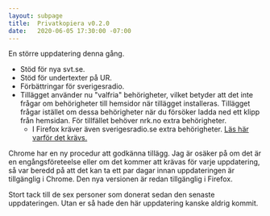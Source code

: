 ```yaml
---
layout: subpage
title:  Privatkopiera v0.2.0
date:   2020-06-05 17:30:00 -07:00
---
```

En större uppdatering denna gång.

- Stöd för nya svt.se.
- Stöd för undertexter på UR.
- Förbättringar för sverigesradio.
- Tillägget använder nu "valfria" behörigheter, vilket betyder att det inte frågar om behörigheter till hemsidor när tillägget installeras. Tillägget frågar istället om dessa behörigheter när du försöker ladda ned ett klipp från hemsidan. För tillfället behöver nrk.no extra behörigheter.
  - I Firefox kräver även sverigesradio.se extra behörigheter. [Läs här varför det krävs.](https://github.com/stefansundin/privatkopiera/issues/11)

Chrome har en ny procedur att godkänna tillägg. Jag är osäker på om det är en engångsföreteelse eller om det kommer att krävas för varje uppdatering, så var beredd på att det kan ta ett par dagar innan uppdateringen är tillgänglig i Chrome. Den nya versionen är redan tillgänglig i Firefox.

Stort tack till de sex personer som donerat sedan den senaste uppdateringen. Utan er så hade den här uppdatering kanske aldrig kommit.
